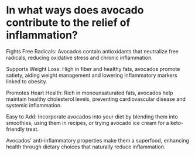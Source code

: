# In what ways does avocado contribute to the relief of inflammation?

Fights Free Radicals: Avocados contain antioxidants that neutralize free radicals, reducing oxidative stress and chronic inflammation.

Supports Weight Loss: High in fiber and healthy fats, avocados promote satiety, aiding weight management and lowering inflammatory markers linked to obesity.

Promotes Heart Health: Rich in monounsaturated fats, avocados help maintain healthy cholesterol levels, preventing cardiovascular disease and systemic inflammation.

Easy to Add: Incorporate avocados into your diet by blending them into smoothies, using them in recipes, or trying avocado ice cream for a keto-friendly treat.

Avocados' anti-inflammatory properties make them a superfood, enhancing health through dietary choices that naturally reduce inflammation.